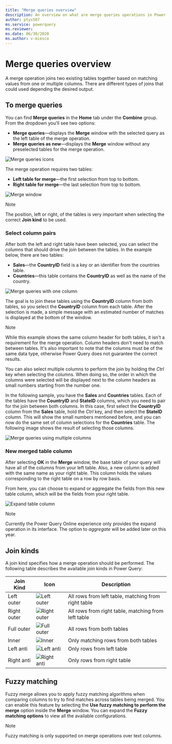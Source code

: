 ```yaml
---
title: "Merge queries overview"
description: An overview on what are merge queries operations in Power Query as well as the basic principles and common uses. 
author: ptyx507
ms.service: powerquery
ms.reviewer: 
ms.date: 06/30/2020
ms.author: v-miesco
---
```


# Merge queries overview

A merge operation joins two existing tables together based on matching values from one or multiple columns. There are different types of joins that could used depending the desired output. 

## To merge queries

You can find **Merge queries** in the **Home** tab under the **Combine** group. From the dropdown you'll see two options:
* **Merge queries**&mdash;displays the **Merge** window with the selected query as the left table of the merge operation.
* **Merge queries as new**&mdash;displays the **Merge** window without any preselected tables for the merge operation.

![Merge queries icons](images/me-merge-operations-overview-merge-icons.png)

The merge operation requires two tables:
* **Left table for merge**&mdash;the first selection from top to bottom.
* **Right table for merge**&mdash;the last selection from top to bottom.

![Merge window](images/me-merge-operations-overview-merge-window.png)

>[!Note]
>The position, left or right, of the tables is very important when selecting the correct **Join kind** to be used.

### Select column pairs

After both the left and right table have been selected, you can select the columns that should drive the join between the tables. In the example below, there are two tables:
* **Sales**&mdash;the **CountryID** field is a key or an identifier from the countries table.
* **Countries**&mdash;this table contains the **CountryID** as well as the name of the country.

![Merge queries with one column](images/me-merge-operations-overview-merge-window-one-column-sample.png)

The goal is to join these tables using the **CountryID** column from both tables, so you select the **CountryID** column from each table. After the selection is made, a simple message with an estimated number of matches is displayed at the bottom of the window.

>[!Note]
> While this example shows the same column header for both tables, it isn't a requirement for the merge operation. Column headers don't need to match between tables. It's also important to note that the columns must be of the same data type, otherwise Power Query does not guarantee the correct results.

You can also select multiple columns to perform the join by holding the *Ctrl* key when selecting the columns. When doing so, the order in which the columns were selected will be displayed next to the column headers as small numbers starting from the number one. 

In the following sample, you have the **Sales** and **Countries** tables. Each of the tables have the **CountryID** and **StateID** columns, which you need to pair for the join between both columns. 
In this case, first select the **CountryID** column from the **Sales** table, hold the *Ctrl* key, and then select the **StateID** column. This will show the small numbers mentioned before, and you can now do the same set of column selections for the **Countries** table. The following image shows the result of selecting those columns.

![Merge queries using multiple columns](images/me-merge-operations-overview-merge-window-multiple-columns-sample.png)


### New merged table column

After selecting **OK** in the **Merge** window, the base table of your query will have all of the columns from your left table. Also, a new column is added with the same name as your right table. This column holds the values corresponding to the right table on a row by row basis.

From here, you can choose to expand or aggregate the fields from this new table column, which will be the fields from your right table.

![Expand table column](images/me-merge-operations-overview-expand-table-column.png)

>[!Note]
>Currently the Power Query Online experience only provides the expand operation in its interface. The option to *aggregate* will be added later on this year.

## Join kinds

A join kind specifies how a merge operation should be performed. The following table describes the available join kinds in Power Query:

|Join Kind| Icon| Description|
|---------------|-----|-----------|
|Left outer| ![Left outer](images/JoinKindLeftOuterIcon.jpg)| All rows from left table, matching from right table|
|Right outer| ![Right outer](images/JoinKindRightOuterIcon.jpg)| All rows from right table, matching from left table|
|Full outer| ![Full outer](images/JoinKindFullOuterIcon.jpg)| All rows from both tables|
|Inner| ![Inner](images/JoinKindInnerIcon.jpg)| Only matching rows from both tables|
|Left anti| ![Left anti](images/JoinKindLeftAntiIcon.jpg)| Only rows from left table|
|Right anti| ![Right anti](images/JoinKindRightAntiIcon.jpg)| Only rows from right table|

## Fuzzy matching

Fuzzy merge allows you to apply fuzzy matching algorithms when comparing columns to try to find matches across tables being merged. You can enable this feature by selecting the **Use fuzzy matching to perform the merge** option inside the **Merge** window. You can expand the **Fuzzy matching options** to view all the available configurations.

>[!Note]
>Fuzzy matching is only supported on merge operations over text columns. 
